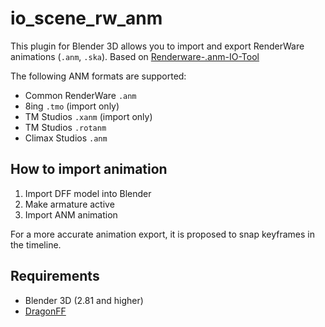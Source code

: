 # io_scene_rw_anm

This plugin for Blender 3D allows you to import and export RenderWare animations (`.anm`, `.ska`). Based on [Renderware-.anm-IO-Tool](https://github.com/Shadowth117/Renderware-.anm-IO-Tool)

The following ANM formats are supported:
* Common RenderWare `.anm`
* 8ing `.tmo` (import only)
* TM Studios `.xanm` (import only)
* TM Studios `.rotanm`
* Climax Studios `.anm`

## How to import animation

1. Import DFF model into Blender
2. Make armature active
3. Import ANM animation

For a more accurate animation export, it is proposed to snap keyframes in the timeline.

## Requirements

* Blender 3D (2.81 and higher)
* [DragonFF](https://github.com/Parik27/DragonFF)
